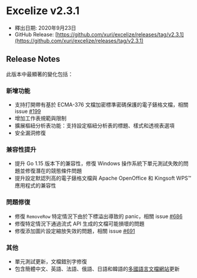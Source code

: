 # Excelize v2.3.1

* 釋出日期: 2020年9月23日
* GitHub Release: [https://github.com/xuri/excelize/releases/tag/v2.3.1](https://github.com/xuri/excelize/releases/tag/v2.3.1)

## Release Notes

此版本中最顯著的變化包括：

### 新增功能

* 支持打開帶有基於 ECMA-376 文檔加密標準密碼保護的電子錶格文檔，相關 issue [#199](https://github.com/xuri/excelize/issues/199)
* 增加工作表規範與限制
* 擴展樞紐分析表功能：支持設定樞紐分析表的標題、樣式和透視表選項
* 安全漏洞修復

### 兼容性提升

* 提升 Go 1.15 版本下的兼容性，修復 Windows 操作系統下單元測試失敗的問題並修復潛在的競態條件問題
* 提升設定默認列高的電子錶格文檔與 Apache OpenOffice 和 Kingsoft WPS&trade; 應用程式的兼容性

### 問題修復

* 修復 `RemoveRow` 特定情況下由於下標溢出導致的 panic，相關 issue [#686](https://github.com/xuri/excelize/issues/686)
* 修復特定情況下通過流式 API 生成的文檔可能損壞的問題
* 修復添加圖片設定縮放失效的問題，相關 issue [#691](https://github.com/xuri/excelize/issues/691)

### 其他

* 單元測試更新，文檔錯別字修復
* 包含簡體中文、英語、法語、俄語、日語和韓語的[多國語言文檔網站](https://xuri.me/excelize)更新
